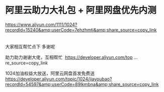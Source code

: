 # 阿里云助力大礼包 + 阿里网盘优先内测


https://www.aliyun.com/1111/1024?recordId=15240&amp;userCode=7ehzhmtj&amp;share_source=copy_link<br />
<br />
<br />
大家相互帮忙点下 多谢呢 

助力助力谢谢大佬，互相帮忙&nbsp;&nbsp;<a href="https://developer.aliyun.com/topic/1024/jiayoubao?recordId=10426&amp;share_source=copy_link" target="_blank">https://developer.aliyun.com/top ... re_source=copy_link</a>

1024加油权益大放送，阿里云网盘首发免费送 https://developer.aliyun.com/topic/1024/jiayoubao?recordId=54597&amp;userCode=89lkmbna&amp;share_source=copy_link
